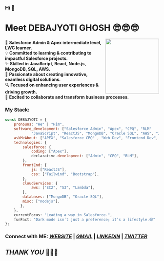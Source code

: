 ### Hi 👋
# Meet DEBAJYOTI GHOSH 😎😎😎

<img align="right" src="https://github.com/DGRYZER/DGRYZER/blob/main/IMG20241012213905_1-photoaidcom-cropped.png" width="175" height="180">

###
🌟 **Salesforce Admin & Apex intermediate level, LWC learner.**  
💡  **Committed to learning & contributing to impactful Salesforce projects.**  
✨ **Skilled in JavaScript, React, Node.js, MongoDB, SQL, AWS.**  
🚀 **Passionate about creating innovative, seamless digital solutions.**  
🔍 **Focused on enhancing user experiences & driving growth.**  
🤝 **Excited to collaborate and transform business processes.**


### My Stack:

```javascript
const DEBAJYOTI = {
    pronouns: "He" | "Him",
    software_development: ["Salesforce Admin", "Apex", "CPQ", "RLM"
            "JavaScript", "ReactJS", "MongoDB", "Oracle SQL", "AWS", "Java"],
    askMeAbout: ["APEX", "Salesforce CPQ" , "Web Dev", "Frontend Dev", "Oracle SQL", "Mongo DB"],
    technologies: {
        salesforce: {
            coding: ["Apex"],
            declarative-development: ["Admin", "CPQ", "RLM"],
        },
        frontEnd: {
            js: ["ReactJS"],
            css: ["Tailwind", "Bootstrap"],
        },
        cloudServices: {
            aws: ["EC2", "S3", "Lambda"],
        },
        databases: ["MongoDB", "Oracle SQL"],
        misc: ["nodejs"],
       },
    },
    currentFocus: "Leading a way in Salesforce.",
    funFact: "Dark mode isn’t just a preference; it’s a lifestyle.😎"
};
```
### Connect with ME:    *<a href="https://debajyotighosh-25.web.app/">WEBSITE</a>* | *<a href="mailto:debajyotighosh200017@gmail.com">GMAIL</a>* | *<a href="https://www.linkedin.com/in/dgryzer/">LINKEDIN</a>* | *<a href="https://twitter.com/DgRyzer">TWITTER</a>*

## *THANK YOU* 🤪🤪🤪
